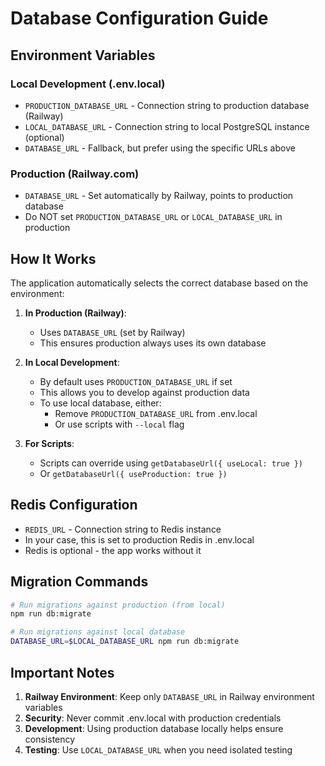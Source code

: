 # Database Configuration Guide

## Environment Variables

### Local Development (.env.local)
- `PRODUCTION_DATABASE_URL` - Connection string to production database (Railway)
- `LOCAL_DATABASE_URL` - Connection string to local PostgreSQL instance (optional)
- `DATABASE_URL` - Fallback, but prefer using the specific URLs above

### Production (Railway.com)
- `DATABASE_URL` - Set automatically by Railway, points to production database
- Do NOT set `PRODUCTION_DATABASE_URL` or `LOCAL_DATABASE_URL` in production

## How It Works

The application automatically selects the correct database based on the environment:

1. **In Production (Railway)**:
   - Uses `DATABASE_URL` (set by Railway)
   - This ensures production always uses its own database

2. **In Local Development**:
   - By default uses `PRODUCTION_DATABASE_URL` if set
   - This allows you to develop against production data
   - To use local database, either:
     - Remove `PRODUCTION_DATABASE_URL` from .env.local
     - Or use scripts with `--local` flag

3. **For Scripts**:
   - Scripts can override using `getDatabaseUrl({ useLocal: true })`
   - Or `getDatabaseUrl({ useProduction: true })`

## Redis Configuration

- `REDIS_URL` - Connection string to Redis instance
- In your case, this is set to production Redis in .env.local
- Redis is optional - the app works without it

## Migration Commands

```bash
# Run migrations against production (from local)
npm run db:migrate

# Run migrations against local database
DATABASE_URL=$LOCAL_DATABASE_URL npm run db:migrate
```

## Important Notes

1. **Railway Environment**: Keep only `DATABASE_URL` in Railway environment variables
2. **Security**: Never commit .env.local with production credentials
3. **Development**: Using production database locally helps ensure consistency
4. **Testing**: Use `LOCAL_DATABASE_URL` when you need isolated testing
